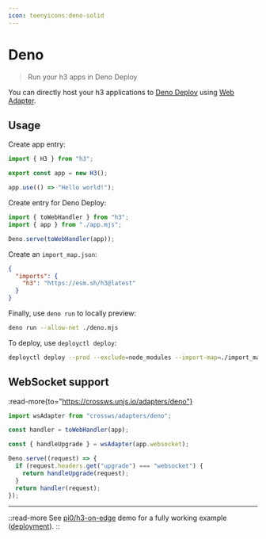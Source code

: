 ```yaml
---
icon: teenyicons:deno-solid
---
```


# Deno

> Run your h3 apps in Deno Deploy

You can directly host your h3 applications to [Deno Deploy](https://deno.com/deploy) using [Web Adapter](/adapters/web).

## Usage

Create app entry:

```js [app.mjs]
import { H3 } from "h3";

export const app = new H3();

app.use(() => "Hello world!");
```

Create entry for Deno Deploy:

```js [deno.mjs]
import { toWebHandler } from "h3";
import { app } from "./app.mjs";

Deno.serve(toWebHandler(app));
```

Create an `import_map.json`:

```json [import_map.json]
{
  "imports": {
    "h3": "https://esm.sh/h3@latest"
  }
}
```

Finally, use `deno run` to locally preview:

```bash [terminal]
deno run --allow-net ./deno.mjs
```

To deploy, use `deployctl deploy`:

```bash [terminal]
deployctl deploy --prod --exclude=node_modules --import-map=./import_map.json ./deno.mjs
```

## WebSocket support

:read-more{to="https://crossws.unjs.io/adapters/deno"}

```ts
import wsAdapter from "crossws/adapters/deno";

const handler = toWebHandler(app);

const { handleUpgrade } = wsAdapter(app.websocket);

Deno.serve((request) => {
  if (request.headers.get("upgrade") === "websocket") {
    return handleUpgrade(request);
  }
  return handler(request);
});
```

---

::read-more
See [pi0/h3-on-edge](https://github.com/pi0/h3-on-edge) demo for a fully working example ([deployment](https://h3-on-edge.deno.dev/)).
::
